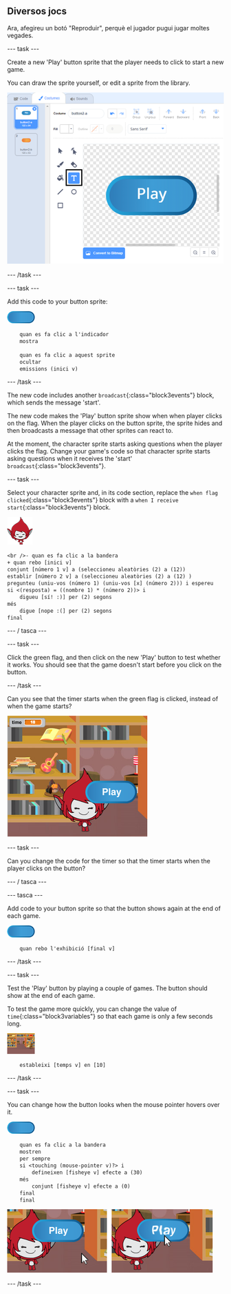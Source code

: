 ## Diversos jocs

Ara, afegireu un botó "Reproduir", perquè el jugador pugui jugar moltes vegades.

\--- task \---

Create a new 'Play' button sprite that the player needs to click to start a new game.

You can draw the sprite yourself, or edit a sprite from the library.

![Picture of the play button](images/brain-play.png)

\--- /task \---

\--- task \---

Add this code to your button sprite:

![Button sprite](images/button-sprite.png)

```blocks3
    quan es fa clic a l'indicador
    mostra

    quan es fa clic a aquest sprite
    ocultar
    emissions (inici v)
```

\--- /task \---

The new code includes another `broadcast`{:class="block3events"} block, which sends the message 'start'.

The new code makes the 'Play' button sprite show when when player clicks on the flag. When the player clicks on the button sprite, the sprite hides and then broadcasts a message that other sprites can react to.

At the moment, the character sprite starts asking questions when the player clicks the flag. Change your game's code so that character sprite starts asking questions when it receives the 'start' `broadcast`{:class="block3events"}.

\--- task \---

Select your character sprite and, in its code section, replace the `when flag clicked`{:class="block3events"} block with a `when I receive start`{:class="block3events"} block.

![Character sprite](images/giga-sprite.png)

```blocks3
<br />- quan es fa clic a la bandera
+ quan rebo [inici v]
conjunt [número 1 v] a (seleccioneu aleatòries (2) a (12))
establir [número 2 v] a (seleccioneu aleatòries (2) a (12) )
pregunteu (uniu-vos (número 1) (uniu-vos [x] (número 2))) i espereu
si <(resposta) = ((nombre 1) * (número 2))> i
    digueu [sí! :)] per (2) segons
més
    digue [nope :(] per (2) segons
final
```

\--- / tasca \---

\--- task \---

Click the green flag, and then click on the new 'Play' button to test whether it works. You should see that the game doesn't start before you click on the button.

\--- /task \---

Can you see that the timer starts when the green flag is clicked, instead of when the game starts?

![Timer has started](images/brain-timer-bug.png)

\--- task \---

Can you change the code for the timer so that the timer starts when the player clicks on the button?

\--- / tasca \---

\--- tasca \---

Add code to your button sprite so that the button shows again at the end of each game.

![Button sprite](images/button-sprite.png)

```blocks3
    quan rebo l'exhibició [final v]

```

\--- /task \---

\--- task \---

Test the 'Play' button by playing a couple of games. The button should show at the end of each game.

To test the game more quickly, you can change the value of `time`{:class="block3variables"} so that each game is only a few seconds long.

![Stage](images/stage-sprite.png)

```blocks3
    estableixi [temps v] en [10]
```

\--- /task \---

\--- task \---

You can change how the button looks when the mouse pointer hovers over it.

![Button](images/button-sprite.png)

```blocks3
    quan es fa clic a la bandera
    mostren
    per sempre
    si <touching (mouse-pointer v)?> i
        defineixen [fisheye v] efecte a (30)
    més
        conjunt [fisheye v] efecte a (0)
    final
    final
```

![screenshot](images/brain-fisheye.png)

\--- /task \---